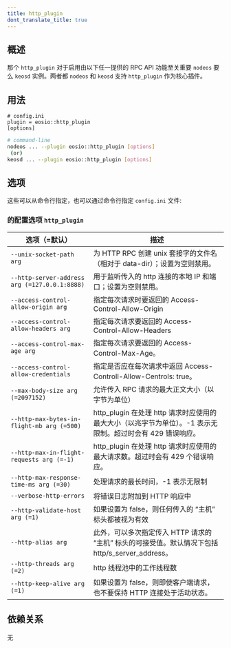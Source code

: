 ```yaml
---
title: http_plugin
dont_translate_title: true
---
```


## 概述

那个 `http_plugin` 对于启用由以下任一提供的 RPC API 功能至关重要 `nodeos` 要么 `keosd` 实例。两者都 `nodeos` 和 `keosd` 支持 `http_plugin` 作为核心插件。

## 用法

```console
# config.ini
plugin = eosio::http_plugin
[options]
```
```sh
# command-line
nodeos ... --plugin eosio::http_plugin [options]
 (or)
keosd ... --plugin eosio::http_plugin [options]
```

## 选项

这些可以从命令行指定，也可以通过命令行指定 `config.ini` 文件:

### 的配置选项 `http_plugin`

选项（=默认）| 描述
-|-
`--unix-socket-path arg` | 为 HTTP RPC 创建 unix 套接字的文件名（相对于 data-dir）；设置为空则禁用。
`--http-server-address arg (=127.0.0.1:8888)` | 用于监听传入的 http 连接的本地 IP 和端口；设置为空则禁用。
`--access-control-allow-origin arg` | 指定每次请求时要返回的 Access-Control-Allow-Origin
`--access-control-allow-headers arg` | 指定每次请求要返回的 Access-Control-Allow-Headers
`--access-control-max-age arg` | 指定每次请求要返回的 Access-Control-Max-Age。
`--access-control-allow-credentials` | 指定是否应在每次请求中返回 Access-Controll-Allow-Centrols: true。
`--max-body-size arg (=2097152)` | 允许传入 RPC 请求的最大正文大小（以字节为单位）
`--http-max-bytes-in-flight-mb arg (=500)` | http_plugin 在处理 http 请求时应使用的最大大小（以兆字节为单位）。-1 表示无限制。超过时会有 429 错误响应。
`--http-max-in-flight-requests arg (=-1)` | http_plugin 在处理 http 请求时应使用的最大请求数。超过时会有 429 个错误响应。
`--http-max-response-time-ms arg (=30)` | 处理请求的最长时间，-1 表示无限制
`--verbose-http-errors` | 将错误日志附加到 HTTP 响应中
`--http-validate-host arg (=1)` | 如果设置为 false，则任何传入的 “主机” 标头都被视为有效
`--http-alias arg` | 此外，可以多次指定传入 HTTP 请求的 “主机” 标头的可接受值。默认情况下包括 http/s_server_address。
`--http-threads arg (=2)` | http 线程池中的工作线程数
`--http-keep-alive arg (=1)` | 如果设置为 false，则即使客户端请求，也不要保持 HTTP 连接处于活动状态。

## 依赖关系

无
